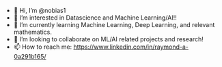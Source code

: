 - 👋 Hi, I’m @nobias1
- 👀 I’m interested in Datascience and Machine Learning/AI!!
- 🌱 I’m currently learning Machine Learning, Deep Learning, and relevant mathematics.
- 💞️ I’m looking to collaborate on ML/AI related projects and research!
- 📫 How to reach me: https://www.linkedin.com/in/raymond-a-0a291b165/

<!---
nobias1/nobias1 is a ✨ special ✨ repository because its `README.md` (this file) appears on your GitHub profile.
You can click the Preview link to take a look at your changes.
--->
